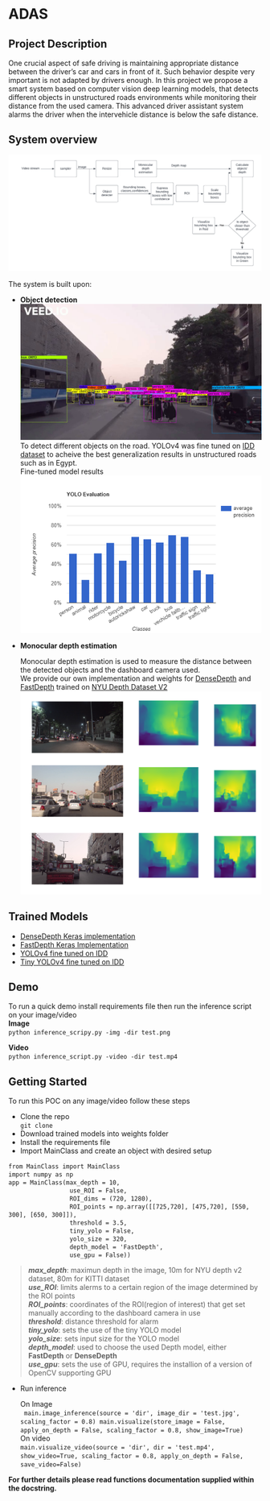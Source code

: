 # ADAS 
## __Project Description__
One crucial aspect of safe driving is maintaining appropriate distance between the driver’s car and cars in front of it. Such behavior despite very important is not adapted by drivers enough. In this project we propose a smart system based on computer vision deep learning models, that detects different objects in unstructured roads environments while monitoring their distance from the used camera. This advanced driver assistant system alarms the driver when the intervehicle distance is below the safe distance.

## __System overview__
![System diagram](https://github.com/ElNahrawy/ADAS/blob/main/images/system_diagram.png)

The system is built upon:
* __Object detection__
    ![YOLO preview](https://github.com/ElNahrawy/ADAS/blob/main/images/yolo_preview.png)
     To detect different objects on the road. YOLOv4 was fine tuned on [IDD dataset](https://idd.insaan.iiit.ac.in/) to acheive the best generalization results in unstructured roads such as in Egypt. \
    Fine-tuned model results
    ![YOLO results](https://github.com/ElNahrawy/ADAS/blob/main/images/yolo_results.png)
* __Monocular depth estimation__

   Monocular depth estimation is used to measure the distance between the detected objects and the dashboard camera used.\
   We provide our own implementation and weights for [DenseDepth](https://github.com/ialhashim/DenseDepth) and [FastDepth](https://github.com/dwofk/fast-depth) trained on [NYU Depth Dataset V2](https://cs.nyu.edu/~silberman/datasets/nyu_depth_v2.html)
   ![Depth estimation results](images\depth_results.png)

## __Trained Models__
* [DenseDepth Keras implementation](https://drive.google.com/file/d/1i_K86ZWAvmKYdUGwIAtiX3soDpMorxvT/view?usp=sharing)
* [FastDepth Keras Implementation](https://drive.google.com/file/d/1HnaiuD9PhrQwk_wXQO8zLeYEaX3Rvqw2/view?usp=sharing)
* [YOLOv4 fine tuned on IDD](https://drive.google.com/file/d/13bHboRFFeJ6hCJZEHmzLyCelIUuAB14B/view?usp=sharing)
* [Tiny YOLOv4 fine tuned on IDD](https://drive.google.com/file/d/1Ay5_Oh-8eZWZrfYG91bCmD37vwoyJkk-/view?usp=sharing)

## __Demo__
To run a quick demo install requirements file then run the inference script on your image/video\
**Image**\
`python inference_scripy.py -img -dir test.png`

**Video**\
`python inference_script.py -video -dir test.mp4`
## __Getting Started__

To run this POC on any image/video follow these steps
* Clone the repo \
``` git clone ```
* Download trained models into weights folder
* Install the requirements file
* Import MainClass and create an object with desired setup
```
from MainClass import MainClass
import numpy as np
app = MainClass(max_depth = 10,
                 use_ROI = False,
                 ROI_dims = (720, 1280),
                 ROI_points = np.array([[725,720], [475,720], [550, 300], [650, 300]]),
                 threshold = 3.5,
                 tiny_yolo = False,
                 yolo_size = 320,
                 depth_model = 'FastDepth',
                 use_gpu = False))
```

>   *__max_depth__*: maximun depth in the image, 10m for NYU depth v2 dataset, 80m for KITTI dataset\
   *__use_ROI__*: limits alerms to a certain region of the image determined by the ROI points\
   *__ROI_points__*: coordinates of the ROI(region of interest) that get set manually according to the dashboard camera in use\
   *__threshold__*: distance threshold for alarm\
   *__tiny_yolo__*: sets the use of the tiny YOLO model\
   *__yolo_size__*: sets input size for the YOLO model\
   *__depth_model__*: used to choose the used Depth model, either **FastDepth** or **DenseDepth**\
   *__use_gpu__*: sets the use of GPU, requires the installion of a version of OpenCV supporting GPU

* Run inference

   On Image\
` 
main.image_inference(source = 'dir', image_dir = 'test.jpg', scaling_factor = 0.8)
main.visualize(store_image = False, apply_on_depth = False, scaling_factor = 0.8, show_image=True)
`
 \
On video\
   `main.visualize_video(source = 'dir', dir = 'test.mp4', show_video=True, scaling_factor = 0.8, apply_on_depth = False, save_video=False) `

**For further details please read functions documentation supplied within the docstring.**
